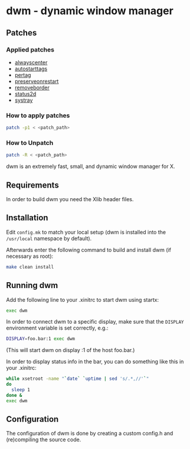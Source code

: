 # dwm - dynamic window manager

## Patches

### Applied patches

- [alwayscenter](https://dwm.suckless.org/patches/alwayscenter/)
- [autostarttags](https://dwm.suckless.org/patches/autostarttags/)
- [pertag](https://dwm.suckless.org/patches/pertag/)
- [preserveonrestart](https://dwm.suckless.org/patches/preserveonrestart/)
- [removeborder](https://dwm.suckless.org/patches/removeborder/)
- [status2d](https://dwm.suckless.org/patches/status2d/)
- [systray](https://dwm.suckless.org/patches/systray/)

### How to apply patches

```bash
patch -p1 < <patch_path>
```

### How to Unpatch

```bash
patch -R < <patch_path>
```

dwm is an extremely fast, small, and dynamic window manager for X.

## Requirements

In order to build dwm you need the Xlib header files.

## Installation

Edit `config.mk` to match your local setup (dwm is installed into
the `/usr/local` namespace by default).

Afterwards enter the following command to build and install dwm (if
necessary as root):

```bash
make clean install
```

## Running dwm

Add the following line to your .xinitrc to start dwm using startx:

```bash
exec dwm
```

In order to connect dwm to a specific display, make sure that
the `DISPLAY` environment variable is set correctly, e.g.:

```bash
DISPLAY=foo.bar:1 exec dwm
```

(This will start dwm on display :1 of the host foo.bar.)

In order to display status info in the bar, you can do something
like this in your .xinitrc:

```bash
while xsetroot -name "`date` `uptime | sed 's/.*,//'`"
do
  sleep 1
done &
exec dwm
```

## Configuration

The configuration of dwm is done by creating a custom config.h
and (re)compiling the source code.
